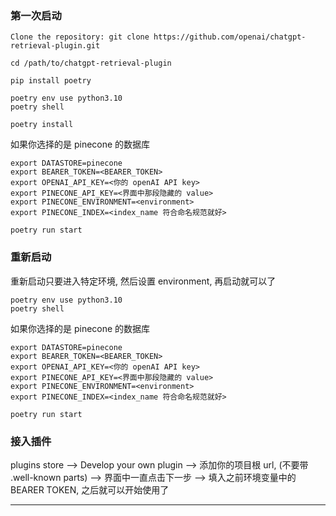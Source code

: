 ### 第一次启动
```
Clone the repository: git clone https://github.com/openai/chatgpt-retrieval-plugin.git

cd /path/to/chatgpt-retrieval-plugin
```

```
pip install poetry
```
```
poetry env use python3.10
poetry shell
```

```
poetry install
```

如果你选择的是 pinecone 的数据库

```
export DATASTORE=pinecone
export BEARER_TOKEN=<BEARER_TOKEN>
export OPENAI_API_KEY=<你的 openAI API key>
export PINECONE_API_KEY=<界面中那段隐藏的 value>
export PINECONE_ENVIRONMENT=<environment>
export PINECONE_INDEX=<index_name 符合命名规范就好>
```

```
poetry run start
```

### 重新启动

重新启动只要进入特定环境, 然后设置 environment, 再启动就可以了

```
poetry env use python3.10
poetry shell
```

如果你选择的是 pinecone 的数据库

```
export DATASTORE=pinecone
export BEARER_TOKEN=<BEARER_TOKEN>
export OPENAI_API_KEY=<你的 openAI API key>
export PINECONE_API_KEY=<界面中那段隐藏的 value>
export PINECONE_ENVIRONMENT=<environment>
export PINECONE_INDEX=<index_name 符合命名规范就好>
```

```
poetry run start
```

### 接入插件
plugins store --> Develop your own plugin --> 添加你的项目根 url, (不要带 .well-known parts) --> 界面中一直点击下一步 --> 填入之前环境变量中的 BEARER TOKEN, 之后就可以开始使用了


---

